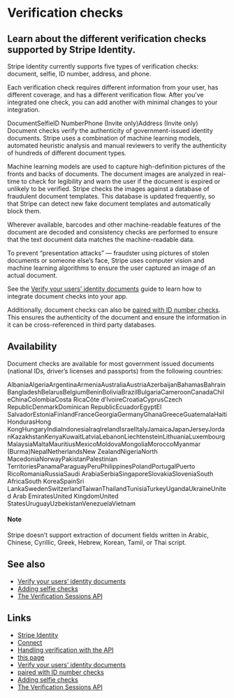 # Verification checks

## Learn about the different verification checks supported by Stripe Identity.

Stripe Identity currently supports five types of verification checks: document,
selfie, ID number, address, and phone.

Each verification check requires different information from your user, has
different coverage, and has a different verification flow. After you’ve
integrated one check, you can add another with minimal changes to your
integration.

DocumentSelfieID NumberPhone (Invite only)Address (Invite only)
Document checks verify the authenticity of government-issued identity documents.
Stripe uses a combination of machine learning models, automated heuristic
analysis and manual reviewers to verify the authenticity of hundreds of
different document types.

Machine learning models are used to capture high-definition pictures of the
fronts and backs of documents. The document images are analyzed in real-time to
check for legibility and warn the user if the document is expired or unlikely to
be verified. Stripe checks the images against a database of fraudulent document
templates. This database is updated frequently, so that Stripe can detect new
fake document templates and automatically block them.

Wherever available, barcodes and other machine-readable features of the document
are decoded and consistency checks are performed to ensure that the text
document data matches the machine-readable data.

To prevent “presentation attacks” — fraudster using pictures of stolen documents
or someone else’s face, Stripe uses computer vision and machine learning
algorithms to ensure the user captured an image of an actual document.

See the [Verify your users’ identity
documents](https://docs.stripe.com/identity/verify-identity-documents) guide to
learn how to integrate document checks into your app.

Additionally, document checks can also be [paired with ID number
checks](https://docs.stripe.com/api/identity/verification_sessions/create#create_identity_verification_session-options-document-require_id_number).
This ensures the authenticity of the document and ensure the information in it
can be cross-referenced in third party databases.

## Availability

Document checks are available for most government issued documents (national
IDs, driver’s licenses and passports) from the following countries:

AlbaniaAlgeriaArgentinaArmeniaAustraliaAustriaAzerbaijanBahamasBahrainBangladeshBelarusBelgiumBeninBoliviaBrazilBulgariaCameroonCanadaChileChinaColombiaCosta
RicaCôte d’IvoireCroatiaCyprusCzech RepublicDenmarkDominican
RepublicEcuadorEgyptEl
SalvadorEstoniaFinlandFranceGeorgiaGermanyGhanaGreeceGuatemalaHaitiHondurasHong
KongHungaryIndiaIndonesiaIraqIrelandIsraelItalyJamaicaJapanJerseyJordanKazakhstanKenyaKuwaitLatviaLebanonLiechtensteinLithuaniaLuxembourgMalaysiaMaltaMauritiusMexicoMoldovaMongoliaMoroccoMyanmar
(Burma)NepalNetherlandsNew ZealandNigeriaNorth
MacedoniaNorwayPakistanPalestinian
TerritoriesPanamaParaguayPeruPhilippinesPolandPortugalPuerto
RicoRomaniaRussiaSaudi ArabiaSerbiaSingaporeSlovakiaSloveniaSouth AfricaSouth
KoreaSpainSri
LankaSwedenSwitzerlandTaiwanThailandTunisiaTurkeyUgandaUkraineUnited Arab
EmiratesUnited KingdomUnited StatesUruguayUzbekistanVenezuelaVietnam
#### Note

Stripe doesn’t support extraction of document fields written in Arabic, Chinese,
Cyrillic, Greek, Hebrew, Korean, Tamil, or Thai script.

## See also

- [Verify your users’ identity
documents](https://docs.stripe.com/identity/verify-identity-documents)
- [Adding selfie checks](https://docs.stripe.com/identity/selfie)
- [The Verification Sessions
API](https://docs.stripe.com/identity/verification-sessions#create)

## Links

- [Stripe Identity](https://docs.stripe.com/identity)
- [Connect](https://docs.stripe.com/connect)
- [Handling verification with the
API](https://docs.stripe.com/connect/handling-api-verification)
- [this
page](https://support.stripe.com/questions/passport-id-or-drivers-license-upload-requirement)
- [Verify your users’ identity
documents](https://docs.stripe.com/identity/verify-identity-documents)
- [paired with ID number
checks](https://docs.stripe.com/api/identity/verification_sessions/create#create_identity_verification_session-options-document-require_id_number)
- [Adding selfie checks](https://docs.stripe.com/identity/selfie)
- [The Verification Sessions
API](https://docs.stripe.com/identity/verification-sessions#create)